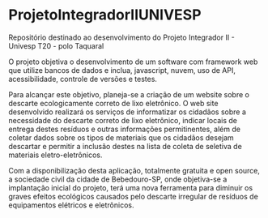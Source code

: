 # ProjetoIntegradorIIUNIVESP
Repositório destinado ao desenvolvimento do Projeto Integrador II - Univesp T20 - polo Taquaral

O projeto objetiva o desenvolvimento de um software com framework web que utilize bancos de dados e inclua, javascript, nuvem, uso de API, acessibilidade, controle de versões e testes.

Para alcançar este objetivo, planeja-se a criação de um website sobre o descarte ecologicamente correto de lixo eletrônico. O web site desenvolvido realizará os serviços de informatizar os cidadãos sobre a necessidade do descarte correto de lixo eletrônico, indicar locais de entrega destes resíduos e outras informações permitinentes, além de coletar dados sobre os tipos de materiais que os cidadãos desejam descartar e permitir a inclusão destes na lista de coleta de seletiva de materiais eletro-eletrônicos. 

Com a disponibilização desta aplicação, totalmente gratuita e open source, a sociedade civil da cidade de Bebedouro-SP, onde objetiva-se a implantação inicial do projeto, terá uma nova ferramenta para diminuir os graves efeitos ecológicos causados pelo descarte irregular de resíduos de equipamentos elétricos e eletrônicos.
